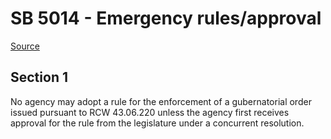 # SB 5014 - Emergency rules/approval

[Source](http://lawfilesext.leg.wa.gov/biennium/2023-24/Pdf/Bills/Senate%20Bills/5014.pdf)

## Section 1
No agency may adopt a rule for the enforcement of a gubernatorial order issued pursuant to RCW 43.06.220 unless the agency first receives approval for the rule from the legislature under a concurrent resolution.
